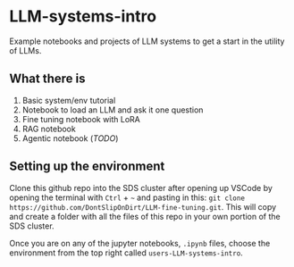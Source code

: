 # LLM-systems-intro
Example notebooks and projects of LLM systems to get a start in the utility of LLMs.

## What there is
1. Basic system/env tutorial
2. Notebook to load an LLM and ask it one question
3. Fine tuning notebook with LoRA
4. RAG notebook
5. Agentic notebook (*TODO*)

## Setting up the environment
Clone this github repo into the SDS cluster after opening up VSCode by opening the terminal with `Ctrl` + `~` and pasting in this: `git clone https://github.com/DontSlipOnDirt/LLM-fine-tuning.git`. This will copy and create a folder with all the files of this repo in your own portion of the SDS cluster.

Once you are on any of the jupyter notebooks, `.ipynb` files, choose the environment from the top right called `users-LLM-systems-intro`.